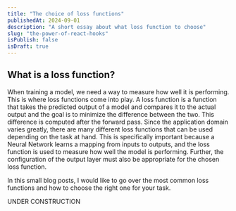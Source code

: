 ```yaml
---
title: "The choice of loss functions"
publishedAt: 2024-09-01
description: "A short essay about what loss function to choose"
slug: "the-power-of-react-hooks"
isPublish: false
isDraft: true
---
```


## What is a loss function?

When training a  model, we need a way to measure how well it is performing. This is where loss functions come into play. A loss function is a function that takes the predicted output of a model and compares it to the actual output and the goal is to minimize the difference between the two. This difference is computed after the forward pass. Since the application domain varies greatly, there are many different loss functions that can be used depending on the task at hand. This is specifically important because a Neural Network learns a mapping from inputs to outputs, and the loss function is used to measure how well the model is performing. Further, the configuration of the output layer must also be appropriate for the chosen loss function.

In this small blog posts, I would like to go over the most common loss functions and how to choose the right one for your task.


UNDER CONSTRUCTION

[multae requirit primi]: http://heu.io/
[si]: http://infelixlucina.net/mutati
